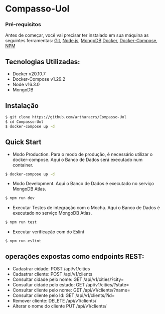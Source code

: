 # Compasso-Uol

### Pré-requisitos
Antes de começar, você vai precisar ter instalado em sua máquina as seguintes ferramentas:
[Git](https://git-scm.com), 
[Node.js](https://nodejs.org/en/), 
[MongoDB](https://www.mongodb.com/)
[Docker](https://www.docker.com/),
[Docker-Compose](https://docs.docker.com/compose/),
[NPM](https://www.npmjs.com/)
## Tecnologias Utilizadas:
<!--ts-->
   * Docker v20.10.7
   * Docker-Compose v1.29.2
   * Node v16.3.0
   * MongoDB
<!--te-->
## Instalação 
```bash
$ git clone https://github.com/arthuracrs/Compasso-Uol
$ cd Compasso-Uol
$ docker-compose up -d
```
## Quick Start

- Modo Production.
Para o modo de produção, é necessário utilizar o docker-compose. Aqui o Banco de Dados será executado num container.
```bash
$ docker-compose up -d
```
- Modo Development.
 Aqui o Banco de Dados é executado no serviço MongoDB Atlas.

```bash
$ npm run dev
```
- Executar Testes de integração com o Mocha.
Aqui o Banco de Dados é executado no serviço MongoDB Atlas.
```bash
$ npm run test
```
- Executar verificação com do Eslint
```bash
$ npm run eslint
```

## operações expostas como endpoints REST:
<!--ts-->
* Cadastrar cidade: POST /api/v1/cities
* Cadastrar cliente: POST /api/v1/clients
* Consultar cidade pelo nome: GET /api/v1/cities/?city=<NOME DA CIDADE>
* Consultar cidade pelo estado: GET /api/v1/cities/?state=<ESTADO DA CIDADE>
* Consultar cliente pelo nome: GET /api/v1/clients/?name=<NOME DO CLIENTE>
* Consultar cliente pelo Id: GET /api/v1/clients/?id=<ID DO CLIENTE>
* Remover cliente: DELETE /api/v1/clients/<ID DO CLIENTE>
* Alterar o nome do cliente PUT /api/v1/clients/<ID DO CLIENTE>
<!--te-->
